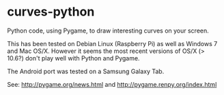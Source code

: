 curves-python
=============

Python code, using Pygame, to draw interesting curves on your screen.

This has been tested on Debian Linux (Raspberry Pi) as well as Windows 7 and Mac OS/X.  However it seems the most recent versions of OS/X (> 10.6?) don't play well with Python and Pygame.

The Android port was tested on a Samsung Galaxy Tab.

See:
http://pygame.org/news.html and http://pygame.renpy.org/index.html


